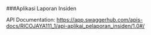 ###Aplikasi Laporan Insiden

API Documentation: https://app.swaggerhub.com/apis-docs/RICOJAYA111_1/api-aplikai_pelaporan_insiden/1.0#/
